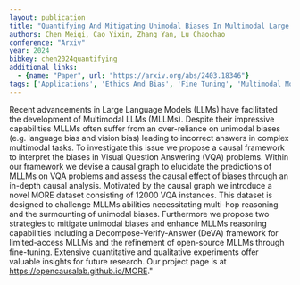 ```yaml
---
layout: publication
title: "Quantifying And Mitigating Unimodal Biases In Multimodal Large Language Models: A Causal Perspective"
authors: Chen Meiqi, Cao Yixin, Zhang Yan, Lu Chaochao
conference: "Arxiv"
year: 2024
bibkey: chen2024quantifying
additional_links:
  - {name: "Paper", url: "https://arxiv.org/abs/2403.18346"}
tags: ['Applications', 'Ethics And Bias', 'Fine Tuning', 'Multimodal Models', 'Pretraining Methods', 'Tools', 'Training Techniques']
---
```

Recent advancements in Large Language Models (LLMs) have facilitated the development of Multimodal LLMs (MLLMs). Despite their impressive capabilities MLLMs often suffer from an over-reliance on unimodal biases (e.g. language bias and vision bias) leading to incorrect answers in complex multimodal tasks. To investigate this issue we propose a causal framework to interpret the biases in Visual Question Answering (VQA) problems. Within our framework we devise a causal graph to elucidate the predictions of MLLMs on VQA problems and assess the causal effect of biases through an in-depth causal analysis. Motivated by the causal graph we introduce a novel MORE dataset consisting of 12000 VQA instances. This dataset is designed to challenge MLLMs abilities necessitating multi-hop reasoning and the surmounting of unimodal biases. Furthermore we propose two strategies to mitigate unimodal biases and enhance MLLMs reasoning capabilities including a Decompose-Verify-Answer (DeVA) framework for limited-access MLLMs and the refinement of open-source MLLMs through fine-tuning. Extensive quantitative and qualitative experiments offer valuable insights for future research. Our project page is at https://opencausalab.github.io/MORE."
